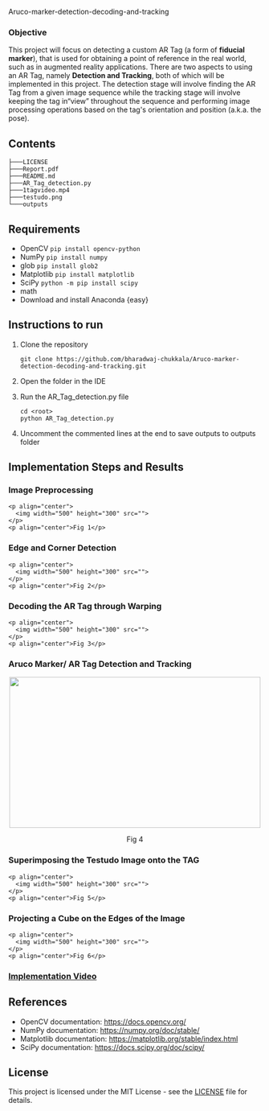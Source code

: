 Aruco-marker-detection-decoding-and-tracking

### Objective

This project will focus on detecting a custom AR Tag (a form of **fiducial marker**), that is used for obtaining a point of reference in the real world, such as in augmented reality applications. There are two aspects to using an AR Tag, namely **Detection and Tracking**, both of which will be implemented in this project. The detection stage will involve finding the AR Tag from a given image sequence while the tracking stage will involve keeping the tag in“view” throughout the sequence and performing image processing operations based on the tag's orientation and position (a.k.a. the pose).

## Contents

```
├───LICENSE
├───Report.pdf
├───README.md
├───AR_Tag_detection.py
├───1tagvideo.mp4
├───testudo.png
└───outputs

```

## Requirements

- OpenCV `pip install opencv-python`
- NumPy `pip install numpy`
- glob `pip install glob2`
- Matplotlib `pip install matplotlib`
- SciPy `python -m pip install scipy`
- math
- Download and install Anaconda {easy}

## Instructions to run

1. Clone the repository

   ```
   git clone https://github.com/bharadwaj-chukkala/Aruco-marker-detection-decoding-and-tracking.git
   ```
2. Open the folder in the IDE
3. Run the AR_Tag_detection.py file

   ```
   cd <root>
   python AR_Tag_detection.py
   ```
4. Uncomment the commented lines at the end to save outputs to outputs folder

## Implementation Steps and Results

### Image Preprocessing

```
<p align="center">
  <img width="500" height="300" src="">
</p>
<p align="center">Fig 1</p>
```

### Edge and Corner Detection

```
<p align="center">
  <img width="500" height="300" src="">
</p>
<p align="center">Fig 2</p>
```

### Decoding the AR Tag through Warping

```
<p align="center">
  <img width="500" height="300" src="">
</p>
<p align="center">Fig 3</p>
```

### Aruco Marker/ AR Tag Detection and Tracking

<p align="center">
  <img width="500" height="300" src="">
</p>
<p align="center">Fig 4</p>

### Superimposing the Testudo Image onto the TAG

```
<p align="center">
  <img width="500" height="300" src="">
</p>
<p align="center">Fig 5</p>
```

### Projecting a Cube on the Edges of the Image

```
<p align="center">
  <img width="500" height="300" src="">
</p>
<p align="center">Fig 6</p>
```

### [Implementation Video](https://drive.google.com/file/d/1pOVUtEE8CBgBspRY5OWFubUl79Ctn0dL/view?usp=share_link)

## References

- OpenCV documentation: https://docs.opencv.org/
- NumPy documentation: https://numpy.org/doc/stable/
- Matplotlib documentation: https://matplotlib.org/stable/index.html
- SciPy documentation: https://docs.scipy.org/doc/scipy/

## License

This project is licensed under the MIT License - see the [LICENSE](LICENSE) file for details.
